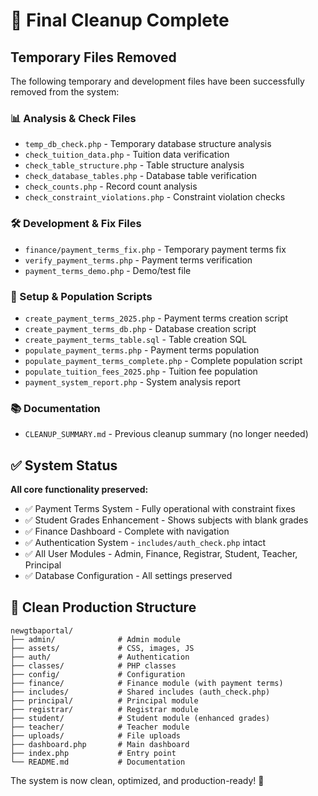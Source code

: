 # 🧹 Final Cleanup Complete

## Temporary Files Removed

The following temporary and development files have been successfully removed from the system:

### 📊 Analysis & Check Files
- `temp_db_check.php` - Temporary database structure analysis
- `check_tuition_data.php` - Tuition data verification
- `check_table_structure.php` - Table structure analysis  
- `check_database_tables.php` - Database table verification
- `check_counts.php` - Record count analysis
- `check_constraint_violations.php` - Constraint violation checks

### 🛠️ Development & Fix Files  
- `finance/payment_terms_fix.php` - Temporary payment terms fix
- `verify_payment_terms.php` - Payment terms verification
- `payment_terms_demo.php` - Demo/test file

### 💾 Setup & Population Scripts
- `create_payment_terms_2025.php` - Payment terms creation script
- `create_payment_terms_db.php` - Database creation script
- `create_payment_terms_table.sql` - Table creation SQL
- `populate_payment_terms.php` - Payment terms population
- `populate_payment_terms_complete.php` - Complete population script
- `populate_tuition_fees_2025.php` - Tuition fee population
- `payment_system_report.php` - System analysis report

### 📚 Documentation
- `CLEANUP_SUMMARY.md` - Previous cleanup summary (no longer needed)

## ✅ System Status

**All core functionality preserved:**
- ✅ Payment Terms System - Fully operational with constraint fixes
- ✅ Student Grades Enhancement - Shows subjects with blank grades  
- ✅ Finance Dashboard - Complete with navigation
- ✅ Authentication System - `includes/auth_check.php` intact
- ✅ All User Modules - Admin, Finance, Registrar, Student, Teacher, Principal
- ✅ Database Configuration - All settings preserved

## 📁 Clean Production Structure

```
newgtbaportal/
├── admin/              # Admin module
├── assets/             # CSS, images, JS  
├── auth/               # Authentication
├── classes/            # PHP classes
├── config/             # Configuration
├── finance/            # Finance module (with payment terms)
├── includes/           # Shared includes (auth_check.php)
├── principal/          # Principal module
├── registrar/          # Registrar module
├── student/            # Student module (enhanced grades)
├── teacher/            # Teacher module
├── uploads/            # File uploads
├── dashboard.php       # Main dashboard
├── index.php           # Entry point
└── README.md           # Documentation
```

The system is now clean, optimized, and production-ready! 🎉
